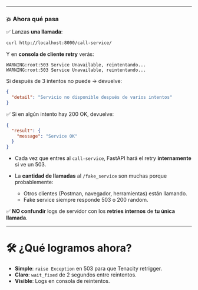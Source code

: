 
---

### 💥 **Ahora qué pasa**

✅ Lanzas **una llamada**:

```bash
curl http://localhost:8000/call-service/
```

Y en **consola de cliente retry** verás:

```
WARNING:root:503 Service Unavailable, reintentando...
WARNING:root:503 Service Unavailable, reintentando...
```

Si después de 3 intentos no puede → devuelve:

```json
{
  "detail": "Servicio no disponible después de varios intentos"
}
```

✅ Si en algún intento hay 200 OK, devuelve:

```json
{
  "result": {
    "message": "Service OK"
  }
}
```



* Cada vez que entres al `call-service`, FastAPI hará el retry **internamente** si ve un 503.
* La **cantidad de llamadas** al `/fake_service` son muchas porque probablemente:

  * Otros clientes (Postman, navegador, herramientas) están llamando.
  * Fake service siempre responde 503 o 200 random.

✅ **NO confundir** logs de servidor con los **retries internos** de **tu única llamada**.

---

# 🛠️ **¿Qué logramos ahora?**

* **Simple**: `raise Exception` en 503 para que Tenacity retrigger.
* **Claro**: `wait_fixed` de 2 segundos entre reintentos.
* **Visible**: Logs en consola de reintentos.


